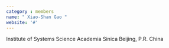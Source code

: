 ```yaml
---
category : members
name: " Xiao-Shan Gao " 
website: '#'
---
```

Institute of Systems Science
Academia Sinica
Beijing, P.R. China

